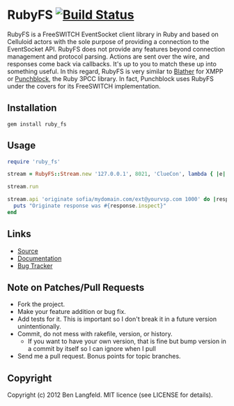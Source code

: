 # RubyFS [![Build Status](https://secure.travis-ci.org/adhearsion/ruby_fs.png?branch=master)](http://travis-ci.org/adhearsion/ruby_fs)
RubyFS is a FreeSWITCH EventSocket client library in Ruby and based on Celluloid actors with the sole purpose of providing a connection to the EventSocket API. RubyFS does not provide any features beyond connection management and protocol parsing. Actions are sent over the wire, and responses come back via callbacks. It's up to you to match these up into something useful. In this regard, RubyFS is very similar to [Blather](https://github.com/sprsquish/blather) for XMPP or [Punchblock](https://github.com/adhearsion/punchblock), the Ruby 3PCC library. In fact, Punchblock uses RubyFS under the covers for its FreeSWITCH implementation.

## Installation
    gem install ruby_fs

## Usage
```ruby
require 'ruby_fs'

stream = RubyFS::Stream.new '127.0.0.1', 8021, 'ClueCon', lambda { |e| p e }

stream.run

stream.api 'originate sofia/mydomain.com/ext@yourvsp.com 1000' do |response|
  puts "Originate response was #{response.inspect}"
end
```

## Links
* [Source](https://github.com/adhearsion/ruby_fs)
* [Documentation](http://rdoc.info/github/adhearsion/ruby_fs/master/frames)
* [Bug Tracker](https://github.com/adhearsion/ruby_fs/issues)

## Note on Patches/Pull Requests

* Fork the project.
* Make your feature addition or bug fix.
* Add tests for it. This is important so I don't break it in a future version unintentionally.
* Commit, do not mess with rakefile, version, or history.
  * If you want to have your own version, that is fine but bump version in a commit by itself so I can ignore when I pull
* Send me a pull request. Bonus points for topic branches.

## Copyright

Copyright (c) 2012 Ben Langfeld. MIT licence (see LICENSE for details).
